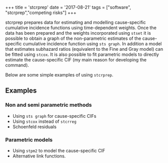 +++
title = 'stcrprep'
date = '2017-08-21'
tags = ["software", "stcrprep","competing risks"]
+++

stcrprep prepares data for estimating and modelling cause-specific cumulative incidence functions using time-dependent weights. Once the data has been prepared and the weights incorporated using `stset` it is possible to obtain a graph of the non-parametric estimates of the cause-specific cumulative incidence function using `sts graph`.  In addition a model that estimates subhazard ratios (equivalent to the Fine and Gray model) can be fitted using `stcox`. It is also possible to fit parametric models to directly estimate the cause-specific CIF (my main reason for developing the command).

Below are some simple examples of using `stcrprep`.

## Examples

### Non and semi parametric methods
- Using `sts graph` for cause-specific CIFs
- Using `stcox` instead of `stcrreg`
- Schoenfeld residuals

### Parametric models
- Using `stpm2` to model the cause-specific CIF
- Alternative link functions.


